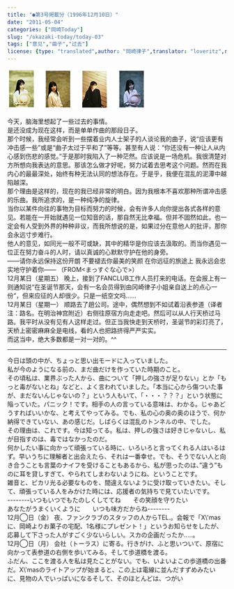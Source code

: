 ```yaml
---
title: "●第3号掲載分（1996年12月10日）"
date: "2011-05-04"
categories: ["岡崎Today"]
slug: "/okazaki-today/today-03"
tags: ["意见","曲子","过去"]
license: {type: "translated",author: "岡崎律子",translator: "loveritz",reproduced-url: "http://www.ne.jp/asahi/okazaki/book/today/today3.html",reproduced-website: "岡崎律子Book"}
---
```


[![pola](./images/pola.gif)](./images/pola.gif)


今天，脑海里想起了一些过去的事情。  
是还没成为现在这样，而是单单作曲的那段日子。  
那个时候，我经常会听到一些摆着业内人士架子的人谈论我的曲子，说“应该更有冲击感一些”或是“曲子太过于平和了”等等。甚至有人说：“你还没有一种让人从内心感到伤悲的感觉。”于是那时我陷入了一种茫然。应该说是一场危机。我很清楚对方所想向我表达的意思。那该怎么做才好呢，努力试着去思考这个问题。然而在我内心的最最深处，始终有种无法认同的想法存在。于是乎，我便在混乱的泥潭中越陷越深。  
那个理由是这样的，现在的我已经非常的明白。因为我根本不喜欢那种所谓冲击感的乐曲。我所追求的，是一种纯净的旋律。  
当你以某件向往的事物为目标而努力的时候，会有许多人向你提出各式各样的意见。若能在一开始就遇见一位知音的话，那自然无比幸福。但并不固然如此，也一定会有人受到外界的种种非议，而我所想说的是，如果过分在意他人的批评，那你会永远寸步难行。  
他人的意见，如同光一般不可或缺，其中的精华是你应该去汲取的。而当你遇见一位正在努力奋斗的人时，请以真诚的心默默守护在他的身旁。  
――请你永远保持这份开朗 不要褪去你最美的笑颜 在你远征的旅途上 我永远会忠实地守护着你―― （FROM<まっすぐな心で>）  
12月某日（星期五） 晚上，接到了FANCLUB工作人员打来的电话。在会报上有一则通知说“在圣诞节那天，会有一名会员得到由冈崎律子小姐亲自送上的点心一份”，但来应征的人却很少。只是一纸空文吗……  
12月某日（星期一） 顺路去了趟公司。途中，偶然想到不如试着沿表参道（译者注：路名。在明治神宫附近）右侧往原宿方向走走吧。然后可以从人行天桥过马路。我平时从没有见有人这样走过。但正当我快走到天桥时，圣诞节的彩灯亮了，天桥上密密麻麻全是电线，看的人也把路挤得严严实实。  
而这当中，绝大多数都是一对一对的。^^

---

今日は頭の中が、ちょっと思い出モードに入っていました。  
私が今のようになる前の、まだ曲だけを作っていた時期のこと。  
その頃私は、業界ぶった人から、曲について「押しの強さが足りない」とか「もっと毒がないとね」などと、よく言われていました。「本当に心から傷ついた事が、まだないんじゃないの？」という人もいて、「・・・？？？」という状態に陥っていた。パニック！です。相手の人の言っている意味は、わかる。じゃあどうすればいいかな、と考えてやってみる。でも、私の心の奥の奥のほうで、何か納得できていない、あの感じだ。しばらくは混乱のトンネルの中、でした。  
その理由は、これです。今は知ってる。私は、押しの強さは好きじゃないし、私が目指すのは、毒ではなかったのだ。  
何かしたい事に向かって頑張っている時に、いろいろと言ってくれる人はいるはず。早いうちに理解者と出会えたら、それは一番幸せ。でも、そうでない人と向き合うことも言葉のナイフを受けることもあるから、私が思ったのは、”違う”ものに耳を貸しすぎて、やられてしまわないようにね、ということです。  
雑音と、ピカリ光る必要なものを、間違えないように受け取っていきたい。そして、頑張っている人をみかけた時には、応援者の気持ちで見ていたいです。  
\--------いつもいつでもたのしくしててね　　その笑顔を守りたい　　　　　　　　あなたがうまくいくように　　いつも味方だからね--------  
12月◯日（金） 夜、ファンクラブのスタッフの人からTEL.。会報で「X\\'masに、岡崎よりお菓子の宅配、1名様にプレゼント！」というお知らせをしたが、応募して下さった人がすごく少ないらしい。スカの企画だったか.....。  
12月◯日（月） 会社（トーラス）に寄る。行きがけ、ふと思いついて、原宿に向かって表参道の右側を歩いてみる。そして歩道橋を渡る。  
ふだん、ここを渡る人を私は見たことがない。でも、いよいよこの歩道橋の出番だ。X\\'masのライトアップが始まると、この上は電線に並んだすずめみたいに、見物の人でいっぱいになるそして、そのほとんどは、つがい  